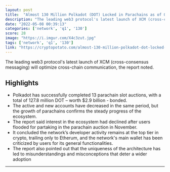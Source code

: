 ```yaml
---
layout: post
title:  "Almost 130 Million Polkadot (DOT) Locked in Parachains as of Q1 2022, Report"
description: "The leading web3 protocol's latest launch of XCM (cross-consensus messaging) will optimize cross-chain communication, the report noted."
date: "2022-05-08 00:39:13"
categories: ['network', 'q1', '130']
score: 28
image: "https://i.imgur.com/X4c3zut.jpg"
tags: ['network', 'q1', '130']
link: "https://cryptopotato.com/almost-130-million-polkadot-dot-locked-in-parachains-as-of-q1-2022-report/"
---
```


The leading web3 protocol's latest launch of XCM (cross-consensus messaging) will optimize cross-chain communication, the report noted.

## Highlights

- Polkadot has successfully completed 13 parachain slot auctions, with a total of 127.8 million DOT – worth $2.9 billion - bonded.
- The active and new accounts have decreased in the same period, but the growth of parachains confirms the steady progress of the ecosystem.
- The report said interest in the ecosystem had declined after users flooded for partaking in the parachain auction in November.
- It concluded the network’s developer activity remains at the top tier in crypto, trailing only to Etherum, and the network's main wallet has been criticized by users for its general functionalities.
- The report also pointed out that the uniqueness of the architecture has led to misunderstandings and misconceptions that deter a wider adoption

---

